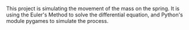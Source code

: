 This project is simulating the movement of 
the mass on the spring.
It is using the Euler's Method to solve
the differential equation, and Python's
module pygames to simulate the process.